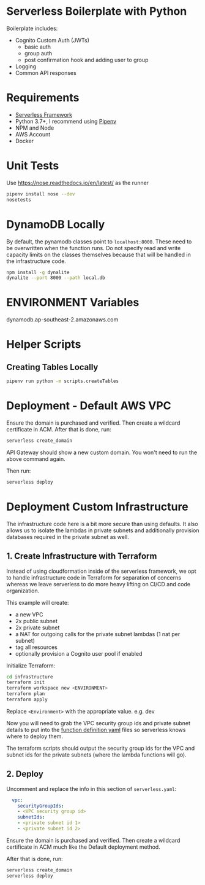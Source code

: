 # Serverless Boilerplate with Python
Boilerplate includes:

- Cognito Custom Auth (JWTs)
    - basic auth
    - group auth
    - post confirmation hook and adding user to group
- Logging
- Common API responses

# Requirements
- [Serverless Framework](https://serverless.com)
- Python 3.7+, I recommend using [Pipenv](https://github.com/pypa/pipenv)
- NPM and Node
- AWS Account
- Docker

# Unit Tests
Use https://nose.readthedocs.io/en/latest/ as the runner
```bash
pipenv install nose --dev
nosetests
```

# DynamoDB Locally
By default, the pynamodb classes point to `localhost:8000`. These need to be overwritten when the function runs. Do not specify read and write capacity limits on the classes themselves because that will be handled in the infrastructure code.

```bash
npm install -g dynalite
dynalite --port 8000 --path local.db
```
# ENVIRONMENT Variables
dynamodb.ap-southeast-2.amazonaws.com
# Helper Scripts

## Creating Tables Locally
```bash
pipenv run python -m scripts.createTables
```

# Deployment - Default AWS VPC

Ensure the domain is purchased and verified. Then create a wildcard certificate in ACM.
After that is done, run:
```bash
serverless create_domain
```

API Gateway should show a new custom domain. You won't need to run the above command again.

Then run:
```bash
serverless deploy
```

# Deployment Custom Infrastructure

The infrastructure code here is a bit more secure than using defaults. It also allows us to isolate the lambdas in private subnets and additionally provision databases required in the private subnet as well.

## 1. Create Infrastructure with Terraform
Instead of using cloudformation inside of the serverless framework, we opt to handle infrastructure code in Terraform for separation of concerns whereas we leave serverless to do more heavy lifting on CI/CD and code organization.

This example will create:
- a new VPC
- 2x public subnet
- 2x private subnet
- a NAT for outgoing calls for the private subnet lambdas (1 nat per subnet)
- tag all resources
- optionally provision a Cognito user pool if enabled

Initialize Terraform:
```bash
cd infrastructure
terraform init
terraform workspace new <ENVIRONMENT>
terraform plan
terraform apply
```

Replace `<Environment>` with the appropriate value. e.g. dev

Now you will need to grab the VPC security group ids and private subnet details to put into the [function definition yaml](https://serverless.com/framework/docs/providers/aws/guide/functions/) files so serverless knows where to deploy them.

The terraform scripts should output the security group ids for the VPC and subnet ids for the private subnets (where the lambda functions will go).

## 2. Deploy

Uncomment and replace the info in this section of `serverless.yaml`:
```yaml
  vpc:
    securityGroupIds:
    - <VPC security group id>
    subnetIds:
    - <private subnet id 1>
    - <private subnet id 2>
```

Ensure the domain is purchased and verified. Then create a wildcard certificate in ACM much like the Default deployment method.

After that is done, run:
```bash
serverless create_domain
serverless deploy
```
